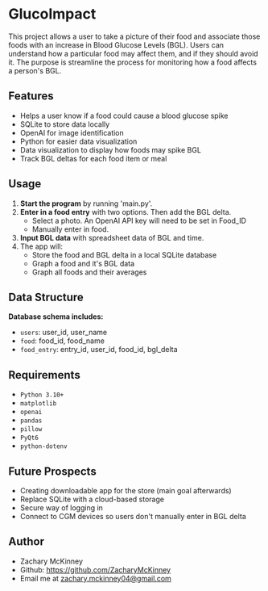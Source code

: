 # GlucoImpact

This project allows a user to take a picture of their food and associate those foods with an increase in Blood Glucose Levels (BGL). 
Users can understand how a particular food may affect them, and if they should avoid it.
The purpose is streamline the process for monitoring how a food affects a person's BGL.

## Features
- Helps a user know if a food could cause a blood glucose spike
- SQLite to store data locally
- OpenAI for image identification
- Python for easier data visualization
- Data visualization to display how foods may spike BGL
- Track BGL deltas for each food item or meal

## Usage
1. **Start the program** by running 'main.py'.
2. **Enter in a food entry** with two options. Then add the BGL delta.
   - Select a photo. An OpenAI API key will need to be set in Food_ID
   - Manually enter in food.
3. **Input BGL data** with spreadsheet data of BGL and time.
4. The app will:
   - Store the food and BGL delta in a local SQLite database 
   - Graph a food and it's BGL data
   - Graph all foods and their averages 


## Data Structure

**Database schema includes:**
- `users`: user_id, user_name
- `food`: food_id, food_name
- `food_entry`: entry_id, user_id, food_id, bgl_delta

## Requirements
- `Python 3.10+`
- `matplotlib`
- `openai`
- `pandas`
- `pillow`
- `PyQt6`
- `python-dotenv`

## Future Prospects
- Creating downloadable app for the store (main goal afterwards)
- Replace SQLite with a cloud-based storage
- Secure way of logging in
- Connect to CGM devices so users don't manually enter in BGL delta

## Author
- Zachary McKinney
- Github: https://github.com/ZacharyMcKinney
- Email me at zachary.mckinney04@gmail.com

